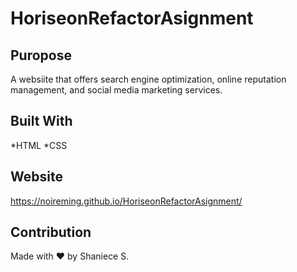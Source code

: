 # HoriseonRefactorAsignment

## Puropose
A websiite that offers search engine optimization, online reputation management, and social media marketing services.

## Built With
*HTML
*CSS

## Website
https://noireming.github.io/HoriseonRefactorAsignment/

## Contribution 
Made with ❤️ by Shaniece S.
